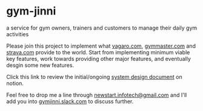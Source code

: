 # gym-jinni
a service for gym owners, trainers and customers to manage their daily gym activities

Please join this project to implement what [vagaro.com](https://www.vagaro.com), [gymmaster.com](https://www.gymmaster.com) and [strava.com](https://www.strava.com) provide to the world. 
Start from implementing minimum viable key features, work towards providing other major features, and eventually desgin some new features. 

Click this link to review the initial/ongoing [system design document]( https://www.notion.so/d0ca654781a9407199fe1c1abf6e99c7?v=7d033ab95d3e49f4a0b43f211f970a6e) on notion.

Feel free to drop me a line through newstart.infotech@gmail.com and I'll add you into [gymjinni.slack.com](https://gymjinni.slack.com) to discuss further.

